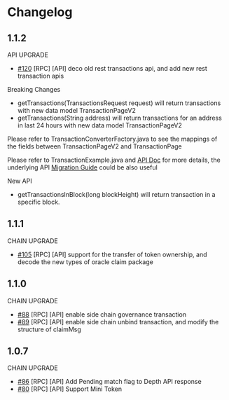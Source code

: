 # Changelog

## 1.1.2
API UPGRADE
* [\#120](https://github.com/binance-chain/java-sdk/pull/120) [RPC] [API] deco old rest transactions api, and add new rest transaction apis

Breaking Changes
* getTransactions(TransactionsRequest request) will return transactions with new data model TransactionPageV2
* getTransactions(String address) will return transactions for an address in last 24 hours with new data model TransactionPageV2

Please refer to TransactionConverterFactory.java to see the mappings of the fields between TransactionPageV2 and TransactionPage 

Please refer to TransactionExample.java and [API Doc](https://docs.binance.org/api-reference/dex-api/block-service.html) for more details, the underlying API [Migration Guide](https://github.com/binance-chain/docs-site/blob/block-service/docs/api-reference/dex-api/migration-guide.md) could be also useful 

New API
* getTransactionsInBlock(long blockHeight) will return transaction in a specific block. 


## 1.1.1
CHAIN UPGRADE
* [\#105](https://github.com/binance-chain/java-sdk/pull/105) [RPC] [API] support for the transfer of token ownership, and decode the new types of oracle claim package

## 1.1.0
CHAIN UPGRADE
* [\#88](https://github.com/binance-chain/java-sdk/pull/88) [RPC] [API] enable side chain governance transaction
* [\#89](https://github.com/binance-chain/java-sdk/pull/89) [RPC] [API] enable side chain unbind transaction, and modify the structure of claimMsg

## 1.0.7
CHAIN UPGRADE
* [\#86](https://github.com/binance-chain/java-sdk/pull/86) [RPC] [API] Add Pending match flag to Depth API response
* [\#80](https://github.com/binance-chain/java-sdk/pull/80) [RPC] [API] Support Mini Token